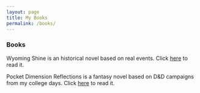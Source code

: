 ```yaml
---
layout: page
title: My Books
permalink: /books/
---
```

### Books

Wyoming Shine is an historical novel based on real events. Click [here](https://evangelizetech.github.io/artistsway/WyomingShine/toc.md) to read it.

Pocket Dimension Reflections is a fantasy novel based on D&D campaigns from my college days. Click [here](https://evangelizetech.github.io/artistsway/PDR/toc.md) to read it.
